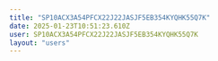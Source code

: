 ```yaml
---
title: "SP10ACX3A54PFCX22J22JASJF5EB354KYQHK55Q7K"
date: 2025-01-23T10:51:23.610Z
user: SP10ACX3A54PFCX22J22JASJF5EB354KYQHK55Q7K
layout: "users"
---
```

    